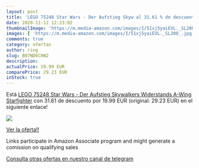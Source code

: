 ```yaml
---
layout: post
title: 'LEGO 75248 Star Wars - Der Aufstieg Skyw al 31.61 % de descuento'
date: 2020-11-12 12:23:02
thumbnailImage: 'https://m.media-amazon.com/images/I/51xj5yaiEVL._SL200_.jpg'
images: [ 'https://m.media-amazon.com/images/I/51xj5yaiEVL._SL200_.jpg' ]
comments: true
category: ofertas
author: ring
slug: B07ND6CHW2
description:
actualPrice: 19.99 EUR
comparePrice: 29.23 EUR
inStock: true
---
```


Está [LEGO 75248 Star Wars - Der Aufstieg Skywalkers Widerstands A-Wing Starfighter](https://www.amazon.de/dp/B07ND6CHW2/?tag=redken02-21) con 31.61 de descuento por 19.99 EUR (original: 29.23 EUR) en el siguiente enlace!

[![](https://m.media-amazon.com/images/I/51xj5yaiEVL._SL200_.jpg)](https://www.amazon.de/dp/B07ND6CHW2/?tag=redken02-21)

[Ver la oferta!!](https://www.amazon.de/dp/B07ND6CHW2/?tag=redken02-21)

Links participate in Amazon Associate program and might generate a comission on qualifying sales

[Consulta otras ofertas en nuestro canal de telegram](https://t.me/s/ofertas25)

